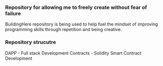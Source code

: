 ### Repository for allowing me to freely create without fear of failure
BuildingHere repository is being used to help fuel the mindset of improving programming skills through repetition and being creative.

### Repository strucutre
DAPP - Full stack Development
Contracts - Solidity Smart Contract Development
